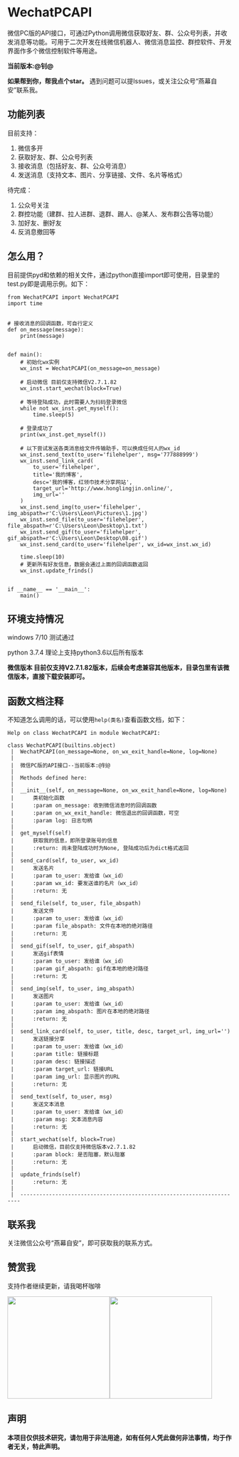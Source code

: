 # WechatPCAPI
微信PC版的API接口，可通过Python调用微信获取好友、群、公众号列表，并收发消息等功能。可用于二次开发在线微信机器人、微信消息监控、群控软件、开发界面作多个微信控制软件等用途。

**当前版本:@钊@**

**如果帮到你，帮我点个star。**
遇到问题可以提Issues，或关注公众号“燕幕自安”联系我。

## 功能列表

目前支持：

1. 微信多开
2. 获取好友、群、公众号列表
3. 接收消息（包括好友、群、公众号消息）
4. 发送消息（支持文本、图片、分享链接、文件、名片等格式）

待完成：

1. 公众号关注
2. 群控功能（建群、拉人进群、退群、踢人、@某人、发布群公告等功能）
3. 加好友、删好友
4. 反消息撤回等


## 怎么用？

目前提供pyd和依赖的相关文件，通过python直接import即可使用，目录里的test.py即是调用示例。如下：

    from WechatPCAPI import WechatPCAPI
    import time


    # 接收消息的回调函数，可自行定义
    def on_message(message):
        print(message)


    def main():
        # 初始化wx实例
        wx_inst = WechatPCAPI(on_message=on_message)

        # 启动微信 目前仅支持微信V2.7.1.82
        wx_inst.start_wechat(block=True)

        # 等待登陆成功，此时需要人为扫码登录微信
        while not wx_inst.get_myself():
            time.sleep(5)

        # 登录成功了
        print(wx_inst.get_myself())

        # 以下尝试发送各类消息给文件传输助手，可以换成任何人的wx_id
        wx_inst.send_text(to_user='filehelper', msg='777888999')
        wx_inst.send_link_card(
            to_user='filehelper',
            title='我的博客',
            desc='我的博客，红领巾技术分享网站',
            target_url='http://www.honglingjin.online/',
            img_url=''
        )
        wx_inst.send_img(to_user='filehelper', img_abspath=r'C:\Users\Leon\Pictures\1.jpg')
        wx_inst.send_file(to_user='filehelper', file_abspath=r'C:\Users\Leon\Desktop\1.txt')
        wx_inst.send_gif(to_user='filehelper', gif_abspath=r'C:\Users\Leon\Desktop\08.gif')
        wx_inst.send_card(to_user='filehelper', wx_id=wx_inst.wx_id)

        time.sleep(10)
        # 更新所有好友信息，数据会通过上面的回调函数返回
        wx_inst.update_frinds()


    if __name__ == '__main__':
        main()

## 环境支持情况

windows 7/10 测试通过

python 3.7.4 理论上支持python3.6以后所有版本

**微信版本 目前仅支持V2.7.1.82版本，后续会考虑兼容其他版本，目录包里有该微信版本，直接下载安装即可。**

## 函数文档注释

不知道怎么调用的话，可以使用``help(类名)``查看函数文档，如下：

    Help on class WechatPCAPI in module WechatPCAPI:

    class WechatPCAPI(builtins.object)
     |  WechatPCAPI(on_message=None, on_wx_exit_handle=None, log=None)
     |
     |  微信PC版的API接口--当前版本:@钊@
     |
     |  Methods defined here:
     |
     |  __init__(self, on_message=None, on_wx_exit_handle=None, log=None)
     |      类初始化函数
     |      :param on_message: 收到微信消息时的回调函数
     |      :param on_wx_exit_handle: 微信退出的回调函数，可空
     |      :param log: 日志句柄
     |
     |  get_myself(self)
     |      获取我的信息，即所登录账号的信息
     |      :return: 尚未登陆成功时为None, 登陆成功后为dict格式返回
     |
     |  send_card(self, to_user, wx_id)
     |      发送名片
     |      :param to_user: 发给谁（wx_id）
     |      :param wx_id: 要发送谁的名片（wx_id）
     |      :return: 无
     |
     |  send_file(self, to_user, file_abspath)
     |      发送文件
     |      :param to_user: 发给谁（wx_id）
     |      :param file_abspath: 文件在本地的绝对路径
     |      :return: 无
     |
     |  send_gif(self, to_user, gif_abspath)
     |      发送gif表情
     |      :param to_user: 发给谁（wx_id）
     |      :param gif_abspath: gif在本地的绝对路径
     |      :return: 无
     |
     |  send_img(self, to_user, img_abspath)
     |      发送图片
     |      :param to_user: 发给谁（wx_id）
     |      :param img_abspath: 图片在本地的绝对路径
     |      :return: 无
     |
     |  send_link_card(self, to_user, title, desc, target_url, img_url='')
     |      发送链接分享
     |      :param to_user: 发给谁（wx_id）
     |      :param title: 链接标题
     |      :param desc: 链接描述
     |      :param target_url: 链接URL
     |      :param img_url: 显示图片的URL
     |      :return: 无
     |
     |  send_text(self, to_user, msg)
     |      发送文本消息
     |      :param to_user: 发给谁（wx_id）
     |      :param msg: 文本消息内容
     |      :return: 无
     |
     |  start_wechat(self, block=True)
     |      启动微信，目前仅支持微信版本v2.7.1.82
     |      :param block: 是否阻塞，默认阻塞
     |      :return: 无
     |
     |  update_frinds(self)
     |      :return: 无
     |
     |  ----------------------------------------------------------------------


## 联系我

关注微信公众号“燕幕自安”，即可获取我的联系方式。

## 赞赏我

支持作者继续更新，请我喝杯咖啡

<img src="https://github.com/Mocha-L/findtheone/blob/master/pic/ali.png" width="230px" /><img src="https://github.com/Mocha-L/findtheone/blob/master/pic/wechat.png" width="230px" />

## 声明

**本项目仅供技术研究，请勿用于非法用途，如有任何人凭此做何非法事情，均于作者无关，特此声明。**
